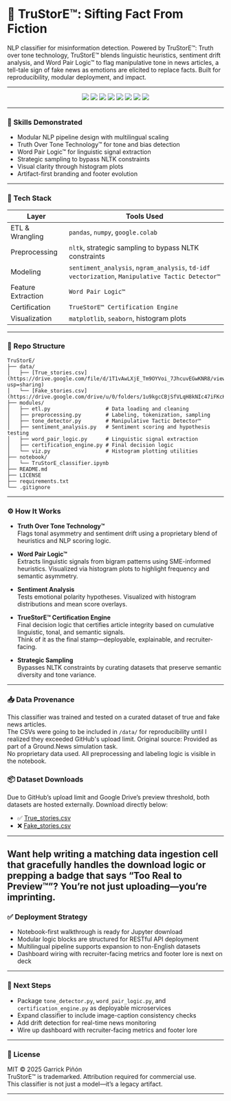 # 📰 TruStorE™: Sifting Fact From Fiction

NLP classifier for misinformation detection. Powered by TruStorE™: Truth over tone technology, TruStorE™ blends linguistic heuristics, sentiment drift analysis, and Word Pair Logic™ to flag manipulative tone in news articles, a tell-tale sign of fake news as emotions are elicited to replace facts.  Built for reproducibility, modular deployment, and impact.

---

<p align="center">
  <img src="https://img.shields.io/badge/NLP-Multilingual-blueviolet" />
  <img src="https://img.shields.io/badge/Sentiment%20Analysis-✓-green" />
  <img src="https://img.shields.io/badge/Word%20Pair%20Logic™-Custom%20Heuristics-orange" />
  <img src="https://img.shields.io/badge/Manipulative%20Tactic%20Detector™-Proprietary-red" />
  <img src="https://img.shields.io/badge/TrueStorE™-Certified-lightgrey" />
  <img src="https://img.shields.io/badge/EDA-Pandas%20%7C%20NumPy-yellow" />
  <img src="https://img.shields.io/badge/Visualization-Matplotlib%20%7C%20Seaborn-blue" />
  <img src="https://img.shields.io/badge/Deployment-Notebook%20%7C%20Modular%20API-brightgreen" />
</p>


---

### 🧪 Skills Demonstrated

- Modular NLP pipeline design with multilingual scaling  
- Truth Over Tone Technology™ for tone and bias detection  
- Word Pair Logic™ for linguistic signal extraction  
- Strategic sampling to bypass NLTK constraints  
- Visual clarity through histogram plots  
- Artifact-first branding and footer evolution  

---

### 🧰 Tech Stack

| Layer             | Tools Used                                                                 |
|------------------|------------------------------------------------------------------------------|
| ETL & Wrangling  | `pandas`, `numpy`, `google.colab`                                           |
| Preprocessing    | `nltk`, strategic sampling to bypass NLTK constraints                       |
| Modeling         | `sentiment_analysis`, `ngram_analysis`, `td-idf vectorization`, `Manipulative Tactic Detector™` |
| Feature Extraction | `Word Pair Logic™`                                                        |
| Certification    | `TrueStorE™ Certification Engine`                                           |
| Visualization    | `matplotlib`, `seaborn`, histogram plots                                    |

---

### 📁 Repo Structure

```
TruStorE/  
├── data/  
│   ├── [True_stories.csv](https://drive.google.com/file/d/1T1vAwLXjE_Tm9OYVoi_7JhcuvEGwKNR8/view?usp=sharing)  
│   └── [Fake_stories.csv](https://drive.google.com/drive/u/0/folders/1u9kgcCBjSfVLqH8kNIc47iFKcKiqxEPV)  
├── modules/  
│   ├── etl.py                  # Data loading and cleaning  
│   ├── preprocessing.py        # Labeling, tokenization, sampling  
│   ├── tone_detector.py        # Manipulative Tactic Detector™  
│   ├── sentiment_analysis.py   # Sentiment scoring and hypothesis testing  
│   ├── word_pair_logic.py      # Linguistic signal extraction  
│   ├── certification_engine.py # Final decision logic  
│   └── viz.py                  # Histogram plotting utilities  
├── notebook/  
│   └── TruStorE_classifier.ipynb  
├── README.md  
├── LICENSE  
├── requirements.txt  
└── .gitignore  
```

---

### ⚙️ How It Works

- **Truth Over Tone Technology™**  
  Flags tonal asymmetry and sentiment drift using a proprietary blend of heuristics and NLP scoring logic.

- **Word Pair Logic™**  
  Extracts linguistic signals from bigram patterns using SME-informed heuristics. Visualized via histogram plots to highlight frequency and semantic asymmetry.

- **Sentiment Analysis**  
  Tests emotional polarity hypotheses. Visualized with histogram distributions and mean score overlays.

- **TrueStorE™ Certification Engine**  
  Final decision logic that certifies article integrity based on cumulative linguistic, tonal, and semantic signals.  
  Think of it as the final stamp—deployable, explainable, and recruiter-facing.

- **Strategic Sampling**  
  Bypasses NLTK constraints by curating datasets that preserve semantic diversity and tone variance.

---

### 📥 Data Provenance

This classifier was trained and tested on a curated dataset of true and fake news articles.  
The CSVs were going to be included in `/data/` for reproducibility until I realized they exceeded GitHub's upload limit. 
Original source: Provided as part of a Ground.News simulation task.  
No proprietary data used. All preprocessing and labeling logic is visible in the notebook.

### 📦 Dataset Downloads  
Due to GitHub’s upload limit and Google Drive’s preview threshold, both datasets are hosted externally. Download directly below:

- ✅ [True_stories.csv](https://drive.google.com/file/d/1T1vAwLXjE_Tm9OYVoi_7JhcuvEGwKNR8/view?usp=sharing)  
- ❌ [Fake_stories.csv](https://drive.google.com/drive/u/0/folders/1u9kgcCBjSfVLqH8kNIc47iFKcKiqxEPV)


---

Want help writing a matching data ingestion cell that gracefully handles the download logic or prepping a badge that says “Too Real to Preview™”? You’re not just uploading—you’re imprinting.
---

### ✅ Deployment Strategy

- Notebook-first walkthrough is ready for Jupyter download  
- Modular logic blocks are structured for RESTful API deployment  
- Multilingual pipeline supports expansion to non-English datasets  
- Dashboard wiring with recruiter-facing metrics and footer lore is next on deck  

---

### 👣 Next Steps

- Package `tone_detector.py`, `word_pair_logic.py`, and `certification_engine.py` as deployable microservices  
- Expand classifier to include image-caption consistency checks  
- Add drift detection for real-time news monitoring  
- Wire up dashboard with recruiter-facing metrics and footer lore  

---

### 🧾 License

MIT © 2025 Garrick Piñón  
TruStorE™ is trademarked. Attribution required for commercial use.  
This classifier is not just a model—it’s a legacy artifact.

---
